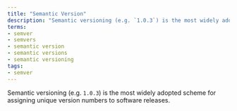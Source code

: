 ```yaml
---
title: "Semantic Version"
description: "Semantic versioning (e.g. `1.0.3`) is the most widely adopted scheme for assigning unique version numbers to software releases."
terms:
- semver
- semvers
- semantic version
- semantic versions
- semantic versioning
tags:
- semver
---
```

Semantic versioning (e.g. `1.0.3`) is the most widely adopted scheme for assigning unique version numbers to software releases.